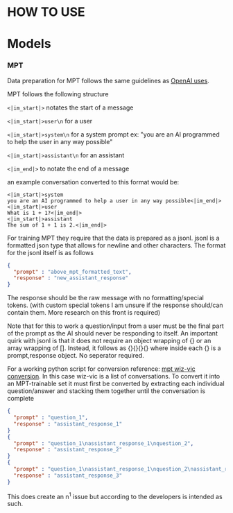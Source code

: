 # HOW TO USE

# Models

### MPT

Data preparation for MPT follows the same guidelines as [OpenAI uses](https://github.com/openai/openai-python/blob/main/chatml.md).

MPT follows the following structure

`<|im_start|>` notates the start of a message

`<|im_start|>user\n` for a user

`<|im_start|>system\n` for a system prompt ex: "you are an AI programmed to help the user in any way possible"

`<|im_start|>assistant\n` for an assistant

`<|im_end|>` to notate the end of a message

an example conversation converted to this format would be:

```
<|im_start|>system
you are an AI programmed to help a user in any way possible<|im_end|>
<|im_start|>user
What is 1 + 1?<|im_end|>
<|im_start|>assistant
The sum of 1 + 1 is 2.<|im_end|>
```

For training MPT they require that the data is prepared as a jsonl. jsonl is a formatted json type that allows for newline and other characters.
The format for the jsonl itself is as follows

```json lines
{
  "prompt" : "above_mpt_formatted_text",
  "response" : "new_assistant_response"
}
```

The response should be the raw message with no formatting/special tokens.
(with custom special tokens I am unsure if the response should/can contain them. More research on this front is required)

Note that for this to work a question/input from a user must be the final part of the prompt as the AI should never be responding to itself.
An important quirk with jsonl is that it does not require an object wrapping of {} or an array wrapping of []. Instead, it follows as {}{}{}{} where inside each {} is a prompt,response object. No seperator required.

For a working python script for conversion reference: [mpt wiz-vic conversion](mpt/wizard-vicuna/convert.py). In this case wiz-vic is a list of conversations. To convert it into an MPT-trainable set it must first be converted by extracting each individual question/answer and stacking them together until the conversation is complete

```json lines
{
  "prompt" : "question_1",
  "response" : "assistant_response_1"
}
{
  "prompt" : "question_1\nassistant_response_1\nquestion_2",
  "response" : "assistant_response_2"
}
{
  "prompt" : "question_1\nassistant_response_1\nquestion_2\nassistant_response_2\nquestion_3",
  "response" : "assistant_response_3"
}
```

This does create an n<sup>1</sup> issue but according to the developers is intended as such.

